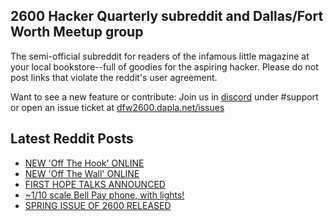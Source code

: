 ## 2600 Hacker Quarterly subreddit and Dallas/Fort Worth Meetup group
The semi-official subreddit for readers of the infamous little magazine at your local bookstore--full of goodies for the aspiring hacker. Please do not post links that violate the reddit's user agreement.

Want to see a new feature or contribute: 
Join us in [discord](https://dfw2600.dapla.net/chat) under #support or open an issue ticket at [dfw2600.dapla.net/issues](https://dfw2600.dapla.net/issues)

## Latest Reddit Posts
<!-- BLOG-POST-LIST:START -->
- [NEW 'Off The Hook' ONLINE](https://2600.com/hook/07-05-2025)
- [NEW 'Off The Wall' ONLINE](https://2600.com/wall/06-05-2025)
- [FIRST HOPE TALKS ANNOUNCED](https://2600.com/content/first-hope-talks-announced)
- [~1/10 scale Bell Pay phone, with lights!](https://www.reddit.com/r/2600/comments/1k3udcm/110_scale_bell_pay_phone_with_lights/)
- [SPRING ISSUE OF 2600 RELEASED](https://2600.com/content/spring-issue-2600-released-19)
<!-- BLOG-POST-LIST:END -->
